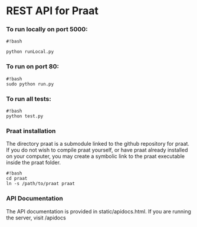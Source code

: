# REST API for Praat #

### To run locally on port 5000: ###
```
#!bash

python runLocal.py
```
### To run on port 80: ###
```
#!bash
sudo python run.py
```

### To run all tests: ###
```
#!bash
python test.py
```

### Praat installation ###
The directory praat is a submodule linked to the github repository for praat. If you do not wish to
compile praat yourself, or have praat already installed on your computer, you may create a symbolic
link to the praat executable inside the praat folder.

```
#!bash
cd praat
ln -s /path/to/praat praat
```

### API Documentation ###
The API documentation is provided in static/apidocs.html. If you are running the server, visit /apidocs